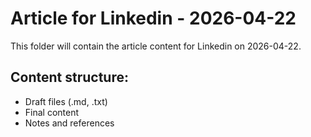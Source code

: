 # Article for Linkedin - 2026-04-22

This folder will contain the article content for Linkedin on 2026-04-22.

## Content structure:
- Draft files (.md, .txt)
- Final content
- Notes and references
